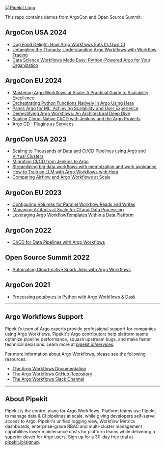 [![Pipekit Logo](assets/images/pipekit-logo.png)](https://pipekit.io?utm_campaign=talk-demos)

This repo contains demos from ArgoCon and Open Source Summit.

## ArgoCon USA 2024
* [Dog Food Delight: How Argo Workflows Eats Its Own CI](argocon-demos/2024-dog-food-delight-how-argo-workflows-eats-its-own-ci)
* [Untangling the Threads: Understanding Argo Workflows with Workflow Tracing](argocon-demos/2024-untangling-the-threads-understanding-argo-workflows-with-workflow-tracing)
* [Data Science Workflows Made Easy: Python-Powered Argo for Your Organization](argocon-demos/2024-data-science-workflows-made-easy-python-powered-argo-for-your-organization)

## ArgoCon EU 2024
* [Mastering Argo Workflows at Scale: A Practical Guide to Scalability Excellence](argocon-demos/2024-mastering-argo-workflows-at-scale)
* [Orchestrating Python Functions Natively in Argo Using Hera](argocon-demos/2024-orchestrating-python-functions-natively-with-hera)
* [Panel: Argo for ML: Achieving Scalability and User Experience](https://youtu.be/Gldnvmn3dSQ)
* [Demystifying Argo Workflows: An Architectural Deep Dive](argocon-demos/2024-demystifying-argo-workflows-an-architectural-deep-dive)
* [Scaling Cloud-Native CI/CD with Jenkins and the Argo Projects](https://youtu.be/7uWiTS85dKc)
* [Argo CD - Plugins as Services](argocon-demos/2024-argocd-plugins-as-services)

## ArgoCon USA 2023
* [Scaling to Thousands of Data and CI/CD Pipelines using Argo and Virtual Clusters](argocon-demos/2023-scaling-to-thousands-of-data-and-cicd-pipelines-using-argo-and-vcluster)
* [Migrating CI/CD from Jenkins to Argo](argocon-demos/2023-migrating-cicd-from-jenkins-to-argo)
* [Streamlining big data workflows with memoization and work avoidance](argocon-demos/2023-streamlining-big-data-workflows-with-memoization-and-work-avoidance)
* [How to Train an LLM with Argo Workflows with Hera](https://github.com/pipekit/talk-demos/tree/main/argocon-demos/2023-how-to-train-an-llm-with-argo-workflows-and-hera)
* [Comparing Airflow and Argo Workflows at Scale](https://github.com/pipekit/talk-demos/tree/main/argocon-demos/2023-comparing-airflow-vs-argo-workflows-at-scale)

## ArgoCon EU 2023
* [Configuring Volumes for Parallel Workflow Reads and Writes](argocon-demos/2023-configuring-volumes-for-parallel-workflow-reads-and-writes/)
* [Managing Artifacts at Scale for CI and Data Processing](argocon-demos/2023-artifact-management-at-scale)
* [Leveraging Argo WorkflowTemplates Within a Data Platform](argocon-demos/2023-leveraging-argo-workflowtemplates-within-a-data-platform)

## ArgoCon 2022
* [CI/CD for Data Pipelines with Argo Workflows](argocon-demos/2022-ci-cd-for-data)

## Open Source Summit 2022
* [Automating Cloud-native Spark Jobs with Argo Workflows](oss-2022/)

## ArgoCon 2021
* [Processing petabytes in Python with Argo Workflows & Dask](argocon-demos/2021-processing-petabytes-with-dask/)

---

## Argo Workflows Support

Pipekit’s team of Argo experts provide professional support for companies using Argo Workflows. Pipekit's Argo contributors help platform teams optimize pipeline performance, squash upstream bugs, and make faster technical decisions. Learn more at [pipekit.io/services](https://pipekit.io/services?utm_campaign=talk-demos).

For more information about Argo Workflows, please see the following resources:

* [The Argo Workflows Documentation](https://argoproj.github.io/argo-workflows/)
* [The Argo Workflows GitHub Repository](https://github.com/argoproj/argo-workflows/)
* [The Argo Workflows Slack Channel](https://cloud-native.slack.com/archives/C01QW9QSSSK)

---

## About Pipekit

Pipekit is the control plane for Argo Workflows. Platform teams use Pipekit to manage data & CI pipelines at scale, while giving developers self-serve access to Argo. Pipekit's unified logging view, Workflow Metrics dashboards, enterprise-grade RBAC and multi-cluster management capabilities lower maintenance costs for platform teams while delivering a superior devex for Argo users. Sign up for a 30-day free trial at [pipekit.io/signup](https://pipekit.io/signup?utm_campaign=talk-demos).
